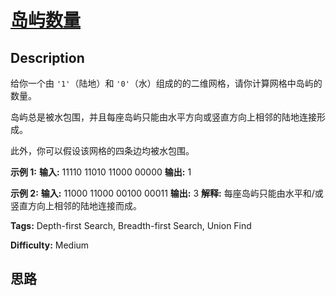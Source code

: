 # [岛屿数量][title]

## Description

给你一个由 `'1'`（陆地）和 `'0'`（水）组成的的二维网格，请你计算网格中岛屿的数量。

岛屿总是被水包围，并且每座岛屿只能由水平方向或竖直方向上相邻的陆地连接形成。

此外，你可以假设该网格的四条边均被水包围。



**示例 1:**
            **输入:**    11110    11010    11000    00000    **输出:**  1    

**示例  2:**
            **输入:**    11000    11000    00100    00011    **输出:** 3    **解释:** 每座岛屿只能由水平和/或竖直方向上相邻的陆地连接而成。    


**Tags:** Depth-first Search, Breadth-first Search, Union Find

**Difficulty:** Medium

## 思路

[title]: https://leetcode-cn.com/problems/number-of-islands
